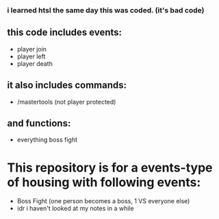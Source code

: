 ### i learned htsl the same day this was coded. (it's bad code)

## this code includes events:
- player join
- player left
- player death

## it also includes commands:
- /mastertools (not player protected)

## and functions:
- everything boss fight

# This repository is for a events-type of housing with following events:
- Boss Fight (one person becomes a boss, 1 VS everyone else)
- idr i haven't looked at my notes in a while